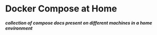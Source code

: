 # Docker Compose at Home

##### collection of compose docs present on different machines in a home environment
